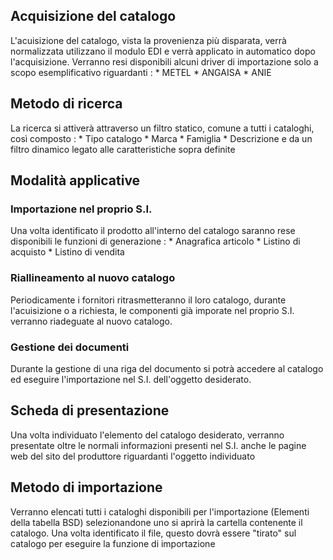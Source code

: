 ## Acquisizione del catalogo
L'acuisizione del catalogo, vista la provenienza più disparata, verrà normalizzata utilizzano il modulo EDI e verrà applicato in automatico dopo l'acquisizione.
Verranno resi disponibili alcuni driver di importazione solo a scopo esemplificativo riguardanti : 
\* METEL
\* ANGAISA
\* ANIE
## Metodo di ricerca
La ricerca si attiverà attraverso un filtro statico, comune a tutti i cataloghi, così composto : 
\* Tipo catalogo
\* Marca
\* Famiglia
\* Descrizione
e da un filtro dinamico legato alle caratteristiche sopra definite
## Modalità applicative
### Importazione nel proprio S.I.
Una volta identificato il prodotto all'interno del catalogo saranno rese disponibili le funzioni di generazione : 
\* Anagrafica articolo
\* Listino di acquisto
\* Listino di vendita
### Riallineamento al nuovo catalogo
Periodicamente i fornitori ritrasmetteranno il loro catalogo, durante l'acuisizione o a richiesta, le componenti già imporate nel proprio S.I. verranno riadeguate al nuovo catalogo.
### Gestione dei documenti
Durante la gestione di una riga del documento si potrà accedere al catalogo ed eseguire l'importazione nel S.I. dell'oggetto desiderato.
## Scheda di presentazione
Una volta individuato l'elemento del catalogo desiderato, verranno presentate oltre le normali informazioni presenti nel S.I. anche le pagine web del sito del produttore riguardanti l'oggetto individuato
## Metodo di importazione
Verranno elencati tutti i cataloghi disponibili per l'importazione (Elementi della tabella BSD) selezionandone uno si aprirà la cartella contenente il catalogo.
Una volta identificato il file, questo dovrà essere "tirato" sul catalogo per eseguire la funzione di importazione
